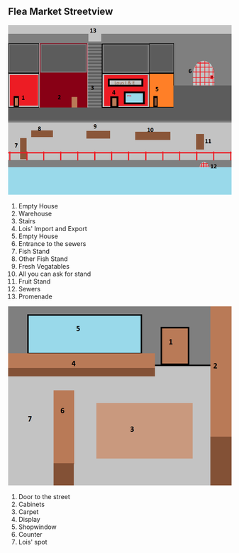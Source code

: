 ## Flea Market Streetview
![Streetview](https://github.com/LittleBeasts/documentation/blob/aed1c8197ec6fe588b4cc19c37b4e777a459a967/basicconcepts/theworld/arkhamSketches/FleaMarket/Flea%20Market%20Sketch.png)
1. Empty House
2. Warehouse
3. Stairs
4. Lois' Import and Export
5. Empty House
6. Entrance to the sewers
7. Fish Stand
8. Other Fish Stand
9. Fresh Vegatables
10. All you can ask for stand
11. Fruit Stand
12. Sewers
13. Promenade

![Lois' Import & Export](https://github.com/LittleBeasts/documentation/blob/a30088a16d24e3c1d5f3728899806ea4aa470935/basicconcepts/theworld/arkhamSketches/FleaMarket/Lois%20Import%20&%20Export.png)
1. Door to the street
2. Cabinets
3. Carpet
4. Display
5. Shopwindow
6. Counter
7. Lois' spot
